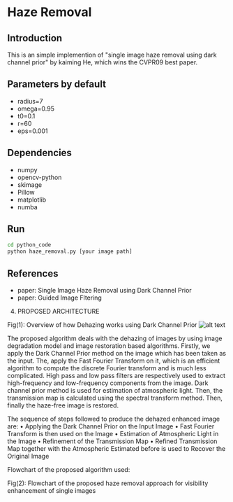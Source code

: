 # Haze Removal

## Introduction

This is an simple implemention of "single image haze removal using dark channel prior" by kaiming He, which wins the CVPR09 best paper.

## Parameters by default
- radius=7
- omega=0.95
- t0=0.1
- r=60
- eps=0.001

## Dependencies

- numpy
- opencv-python
- skimage
- Pillow
- matplotlib
- numba

## Run

```bash
cd python_code
python haze_removal.py [your image path]
```


## References

- paper: Single Image Haze Removal using Dark Channel Prior
- paper: Guided Image Fltering
4.	PROPOSED ARCHITECTURE 
 
 
Fig(1): Overview of how Dehazing works using Dark Channel Prior 
![alt text](https://raw.githubusercontent.com/arjundixit98/projectname/branch/path/to/img.png)
 
The proposed algorithm deals with the dehazing of images by using image degradation model and image restoration based algorithms. Firstly, we apply the Dark Channel Prior method on the image which has been taken as the input. The, apply the Fast Fourier Transform on it, which is an efficient algorithm to compute the discrete Fourier transform and is much less complicated. High pass and low pass filters are respectively used to extract high-frequency and low-frequency components from the image. Dark channel prior method is used for estimation of atmospheric light. Then, the transmission map is calculated using the spectral transform method. Then, finally the haze-free image is restored. 
 
The sequence of steps followed to produce the dehazed enhanced image are: 
•	Applying the Dark Channel Prior on the Input Image 
•	Fast Fourier Transform is then used on the Image 
•	Estimation of Atmospheric Light in the Image 
•	Refinement of the Transmission Map 
•	Refined Transmission Map together with the Atmospheric Estimated before is used to Recover the Original Image 
 

Flowchart of the proposed algorithm used: 
 
 
 
Fig(2): Flowchart of the proposed haze removal approach for visibility enhancement of single images 

